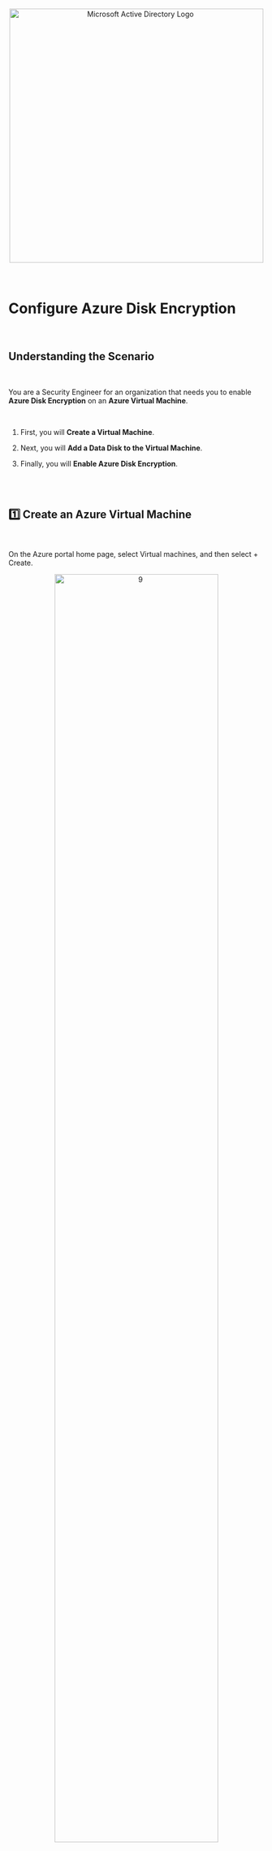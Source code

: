 <br>

<p align="center">
<img width="500" src="https://github.com/franciscovfonseca/Configure-Virtual-Network-Connectivity-by-Using-Peering/assets/172988970/5795419a-3012-4a57-b4b0-155c2dd93fc7" alt="Microsoft Active Directory Logo"/>
<br>
<br>
<br>



<h1> Configure Azure Disk Encryption</h1>
<br>

<h2>Understanding the Scenario</h2>

<br>

You are a Security Engineer for an organization that needs you to enable **Azure Disk Encryption** on an **Azure Virtual Machine**.

<br>

1. First, you will **Create a Virtual Machine**.

2. Next, you will **Add a Data Disk to the Virtual Machine**.

4. Finally, you will **Enable Azure Disk Encryption**.

<br>
<br>

<h2>1️⃣ Create an Azure Virtual Machine</h2>
<br>

On the Azure portal home page, select Virtual machines, and then select + Create.
<p align="center">
<img src="https://github.com/franciscovfonseca/Configure-Virtual-Network-Connectivity-by-Using-Peering/assets/172988970/5b9a2405-7215-4592-95f3-363c871949ef" height="80%" width="80%" alt="9"/><br />
<br>

Select Azure virtual machine.
<p align="center">
<img src="https://github.com/franciscovfonseca/Configure-Virtual-Network-Connectivity-by-Using-Peering/assets/172988970/5b9a2405-7215-4592-95f3-363c871949ef" height="80%" width="80%" alt="9"/><br />
<br>

On the Create a virtual machine blade, on the Basics page, in Resource group, select corp-datalod42311660.
<p align="center">
<img src="https://github.com/franciscovfonseca/Configure-Virtual-Network-Connectivity-by-Using-Peering/assets/172988970/5b9a2405-7215-4592-95f3-363c871949ef" height="80%" width="80%" alt="9"/><br />
<br>

In Virtual machine name, enter webVM1, and then in Image, select Windows Server 2019 Datacenter - x64 Gen2.
<p align="center">
<img src="https://github.com/franciscovfonseca/Configure-Virtual-Network-Connectivity-by-Using-Peering/assets/172988970/5b9a2405-7215-4592-95f3-363c871949ef" height="80%" width="80%" alt="9"/><br />
<br>

In Size, select See all sizes.
<p align="center">
<img src="https://github.com/franciscovfonseca/Configure-Virtual-Network-Connectivity-by-Using-Peering/assets/172988970/5b9a2405-7215-4592-95f3-363c871949ef" height="80%" width="80%" alt="9"/><br />
<br>

On the Select a VM size page, in VM Size, select B2ms, and then select Select.
<p align="center">
<img src="https://github.com/franciscovfonseca/Configure-Virtual-Network-Connectivity-by-Using-Peering/assets/172988970/5b9a2405-7215-4592-95f3-363c871949ef" height="80%" width="80%" alt="9"/><br />
<br>

On the Basics page, in Username, enter AzureAdmin, and then in Password and Confirm password, enter Az!42311660!.
<p align="center">
<img src="https://github.com/franciscovfonseca/Configure-Virtual-Network-Connectivity-by-Using-Peering/assets/172988970/5b9a2405-7215-4592-95f3-363c871949ef" height="80%" width="80%" alt="9"/><br />
<br>

In Public inbound ports, ensure that Allow selected ports is selected, and then in Select inbound ports, ensure that RDP (3389) is selected.
<p align="center">
<img src="https://github.com/franciscovfonseca/Configure-Virtual-Network-Connectivity-by-Using-Peering/assets/172988970/5b9a2405-7215-4592-95f3-363c871949ef" height="80%" width="80%" alt="9"/><br />
<br>

On the Disks page, in OS disk type, select Standard HDD.
<p align="center">
<img src="https://github.com/franciscovfonseca/Configure-Virtual-Network-Connectivity-by-Using-Peering/assets/172988970/5b9a2405-7215-4592-95f3-363c871949ef" height="80%" width="80%" alt="9"/><br />
<br>

On the Monitoring page, in Boot diagnostics, select Disable.
<p align="center">
<img src="https://github.com/franciscovfonseca/Configure-Virtual-Network-Connectivity-by-Using-Peering/assets/172988970/5b9a2405-7215-4592-95f3-363c871949ef" height="80%" width="80%" alt="9"/><br />
<br>

Select Review + create, review the virtual machine specifications, and then select Create to deploy the virtual machine.
<p align="center">
<img src="https://github.com/franciscovfonseca/Configure-Virtual-Network-Connectivity-by-Using-Peering/assets/172988970/5b9a2405-7215-4592-95f3-363c871949ef" height="80%" width="80%" alt="9"/><br />
<br>

<br>

<h2></h2>
<br>

On the Azure portal home page, select Virtual machines, and then select webVM1.
<p align="center">
<img src="https://github.com/franciscovfonseca/Configure-Virtual-Network-Connectivity-by-Using-Peering/assets/172988970/5b9a2405-7215-4592-95f3-363c871949ef" height="80%" width="80%" alt="9"/><br />
<br>

On the webVM1 resource menu, in Settings, select Disks.
<p align="center">
<img src="https://github.com/franciscovfonseca/Configure-Virtual-Network-Connectivity-by-Using-Peering/assets/172988970/5b9a2405-7215-4592-95f3-363c871949ef" height="80%" width="80%" alt="9"/><br />
<br>

On the Disks page, in OS disk, verify that there is one disk, and then in the Encryption column, verify that the value is set to SSE with PMK.
<p align="center">
<img src="https://github.com/franciscovfonseca/Configure-Virtual-Network-Connectivity-by-Using-Peering/assets/172988970/5b9a2405-7215-4592-95f3-363c871949ef" height="80%" width="80%" alt="9"/><br />
<br>

In Data disk, verify that there are no data disks.The current disk specifications in the Azure portal
<p align="center">
<img src="https://github.com/franciscovfonseca/Configure-Virtual-Network-Connectivity-by-Using-Peering/assets/172988970/5b9a2405-7215-4592-95f3-363c871949ef" height="80%" width="80%" alt="9"/><br />
<br>


  <details close> 
  
**<summary> 💡 Note</summary>**

 - Server-side encryption (SSE) of Azure Disk Storage is enabled by default and encrypts disks at the storage server level by using a platform-managed key (PMK).

 - The encryption key is managed automatically by the platform, in this case Azure, including protection and regular rotation.
 
 - You can use server-side encryption with a customer-managed key (SSE with CMK) to manage the encryption key manually for compliance reasons.
 
 - You can combine SSE with Azure Disk Encryption (ADE), which additionally encrypts the disk at the OS level by using technologies such as BitLocker (Windows) or DM-Crypt (Linux), for what is called double encryption at rest high security requirements 

  </details>

<br>

<br>

On the Azure portal home page, select **Create a resource** to display the Azure Marketplace.
<p align="center">
<img src="https://github.com/franciscovfonseca/Configure-Virtual-Network-Connectivity-by-Using-Peering/assets/172988970/5b9a2405-7215-4592-95f3-363c871949ef" height="80%" width="80%" alt="9"/><br />
<br>

In Search the Marketplace, search for and select ***Virtual Network***, and then select **Create**.
<p align="center">
<img src="https://github.com/franciscovfonseca/Configure-Virtual-Network-Connectivity-by-Using-Peering/assets/172988970/d5bede9d-9732-4c85-8d17-af609b9726fa" height="80%" width="80%" alt="9"/><br />
<br>
  
<p align="center">
<img src="https://github.com/franciscovfonseca/Configure-Virtual-Network-Connectivity-by-Using-Peering/assets/172988970/ca90a091-571d-49f1-beed-ddd25755c5c9" height="80%" width="80%" alt="9"/><br />
<br>

On the Create virtual network blade, on the Basics page, in Resource group, select **corp-datalod42226775**, in Virtual network name, enter ***🆃 webVNET***, and then select **Next**.
<p align="center">
<img src="https://github.com/franciscovfonseca/Configure-Virtual-Network-Connectivity-by-Using-Peering/assets/172988970/e1696f0a-06fd-4ae4-ae95-3f6c8bfd0507" height="50%" width="50%" alt="9"/><br />
<br>

On the Security page, select **Next**.

On the IP addresses page, in IPv4 address space, select **Delete address space**, and then select **Add IPv4 address space**.
<p align="center">
<img src="https://github.com/franciscovfonseca/Configure-Virtual-Network-Connectivity-by-Using-Peering/assets/172988970/c0524a5f-97cb-478a-bad8-b6fc9236fe7f" height="50%" width="50%" alt="9"/><br />
<br>

For IP address, enter ***🆃 10.10.0.0***, and confirm the subnet mask is **/16**.

Select **Add a subnet** to open the Add subnet blade.
<p align="center">
<img src="https://github.com/franciscovfonseca/Configure-Virtual-Network-Connectivity-by-Using-Peering/assets/172988970/aa430c55-3c00-4b97-b21a-aa572a0f2373" height="50%" width="50%" alt="9"/><br />
<br>

On the Add subnet blade, in Subnet name, enter ***🆃 web***, in Starting address, enter ***🆃 10.10.0.0***.

In Subnet size, select **/25**, and then select **Add**.
<p align="center">
<img src="https://github.com/franciscovfonseca/Configure-Virtual-Network-Connectivity-by-Using-Peering/assets/172988970/9b7da0cd-748d-4bb3-a77b-c12abd46eb7a" height="50%" width="50%" alt="9"/><br />
<br>

On the Create virtual network blade, select **Review + create**, and then select **Create** to create the virtual network.
<p align="center">
<img src="https://github.com/franciscovfonseca/Configure-Virtual-Network-Connectivity-by-Using-Peering/assets/172988970/f75b053a-1f8a-4b33-b502-73fa7feba6b3" height="50%" width="50%" alt="9"/><br />
<br>

✅ You will use this **Virtual Network** for the **Web Tier**.

<br>
<br>

<h2>2️⃣ Create a Virtual Network by using Azure Cloud Shell</h2>
<br>
 
In the Azure Portal, in the global controls, select the **Cloud Shell** icon.
<p align="center">
<img src="https://github.com/franciscovfonseca/Configure-Virtual-Network-Connectivity-by-Using-Peering/assets/172988970/83d5df37-6cdb-4da2-8fa9-99a4fdb61607" height="80%" width="80%" alt="9"/><br />
<br>

In the Welcome to Azure Cloud Shell dialog box, select **Bash**.
<p align="center">
<img src="https://github.com/franciscovfonseca/Configure-Virtual-Network-Connectivity-by-Using-Peering/assets/172988970/56b65cb6-9732-45a0-abbe-ab0bdd5557d0" height="80%" width="80%" alt="9"/><br />
<br>

In the Getting started window, select **Mount storage account**, in Storage account subscription, select the existing **Challenge Labs** option, and then select **Apply**.
<p align="center">
<img src="https://github.com/franciscovfonseca/Configure-Virtual-Network-Connectivity-by-Using-Peering/assets/172988970/598c5ba9-9345-4c4a-9c3f-602c8ed9c580" height="80%" width="80%" alt="9"/><br />
<br>

In the Mount storage account window, select **I want to create a storage account**, and then select **Next**.
<p align="center">
<img src="https://github.com/franciscovfonseca/Configure-Virtual-Network-Connectivity-by-Using-Peering/assets/172988970/03d7e688-f940-451a-873f-c601cb059b02" height="80%" width="80%" alt="9"/><br />
<br>

In the Create storage account window, in Resource group, select **corp-datalod42226775**.

In Region, select **(US) East US**.

In Storage account name, enter ***🆃 cs42226775***.

In File share, enter ***🆃 cloudshell***, and then select **Create**.
<p align="center">
<img src="https://github.com/franciscovfonseca/Configure-Virtual-Network-Connectivity-by-Using-Peering/assets/172988970/81b26701-7e3a-4e31-96d1-ac2481276ecc" height="80%" width="80%" alt="9"/><br />
<br>

The Cloud Shell should take approximately 1–2 minutes to initialize.


✅ You will use this **Virtual Network** for the **Application Tier**.

<br>
<h2></h2>
<br>

In Azure Cloud Shell, run the following command to create a virtual network and subnet:

```commandline
az network vnet create --name appVNET --resource-group corp-datalod42226775 --address-prefix 10.20.0.0/16 --subnet-name app --subnet-prefix 10.20.0.0/25
```
<br>

⚠️ Cloud Shell does not support the keyboard shortcut Ctrl+V for paste.

- Instead, select the command prompt, and then use **Ctrl+Shift+V** to paste.

<p align="center">
<img src="https://github.com/franciscovfonseca/Configure-Virtual-Network-Connectivity-by-Using-Peering/assets/172988970/1633eed3-851a-4949-9c7e-f920217d3425" height="80%" width="80%" alt="9"/><br />
<br>

<p align="center">
<img src="https://github.com/franciscovfonseca/Configure-Virtual-Network-Connectivity-by-Using-Peering/assets/172988970/eb66d335-b144-46bb-8adc-59ff15426181" height="80%" width="80%" alt="9"/><br />
<br>
<h2></h2>
<br>

Run the following command to verify the presence of a virtual network and subnet:

```commandline
az network vnet show --name appVNET --resource-group corp-datalod42226775
```
<br>
<p align="center">
<img src="https://github.com/franciscovfonseca/Configure-Virtual-Network-Connectivity-by-Using-Peering/assets/172988970/ce8116a3-778c-4113-abae-66448f272a19" height="80%" width="80%" alt="9"/><br />
<br>

The following screenshot shows the virtual network name and subnet name property values in the command output:
<p align="center">
<img src="https://github.com/franciscovfonseca/Configure-Virtual-Network-Connectivity-by-Using-Peering/assets/172988970/dd402600-f67e-4a8b-8f94-c5d917f0d207" height="80%" width="80%" alt="9"/><br />
<br>

Close the **Cloud Shell** window.

<br>
<br>

<h2>3️⃣ Configure Peering Connections between the Virtual Networks</h2>
<br>
 
On the Azure portal home page, in the Search bar, search for and select webVNET to display the ***webVNET*** virtual network page.
<p align="center">
<img src="https://github.com/franciscovfonseca/Configure-Virtual-Network-Connectivity-by-Using-Peering/assets/172988970/516d697e-5e68-4355-bc73-59c724b948ca" height="80%" width="80%" alt="9"/><br />
<br>

On the webVNET resource menu, in Settings, select **Peerings**.
<p align="center">
<img src="https://github.com/franciscovfonseca/Configure-Virtual-Network-Connectivity-by-Using-Peering/assets/172988970/d963ab25-143b-4ed2-973b-dab7bfe2c1ac" height="50%" width="50%" alt="9"/><br />
<br>

Then on the command bar, select **Add** to add a peering connection between the virtual networks.
<p align="center">
<img src="https://github.com/franciscovfonseca/Configure-Virtual-Network-Connectivity-by-Using-Peering/assets/172988970/d3d74ed6-9eec-47ff-a1f3-98ed6d7043f9" height="50%" width="50%" alt="9"/><br />
<br>

On the Add peering page, in This virtual network, in Peering link name, enter ***🆃 webVNET-to-appVNET***.

In Remote virtual network, in Peering link name, enter ***🆃 appVNET-to-webVNET***, and then in Virtual network, select **appVNET**.

Select **Add**, and then wait for the peering connection to be created.
<p align="center">
<img src="https://github.com/franciscovfonseca/Configure-Virtual-Network-Connectivity-by-Using-Peering/assets/172988970/fc27650f-9247-49a3-ac51-64ef679bb683" height="50%" width="50%" alt="9"/><br />

<br>
<h2></h2>
<br>

<h3>➡️ Verify that the webVNET-to-appVNET peering connection status is Connected</h3>
<br>

On the webVNET resource menu, in Settings, select **Peerings**.

On the Peerings page, in webVNET-to-appVNET, verify that the Peering status is **Connected** ✅

<p align="center">
<img src="https://github.com/franciscovfonseca/Configure-Virtual-Network-Connectivity-by-Using-Peering/assets/172988970/cf3a2150-bd07-4114-b14e-73d709c1f447" height="80%" width="80%" alt="9"/><br />

 <br>
<h2></h2>
<br>

<h3>➡️ Verify that the appVNET-to-webVNET peering connection status is Connected</h3>
<br>

On the webVNET - Peerings page, in webVNET-to-appVNET, in Peer, select **appVNET** to display the appVNET virtual network page.

<p align="center">
<img src="https://github.com/franciscovfonseca/Configure-Virtual-Network-Connectivity-by-Using-Peering/assets/172988970/1342638a-bf12-444a-bf09-7895103fb32e" height="80%" width="80%" alt="9"/><br />
<br>

On the appVNET resource menu, in Settings, select **Peerings**.

<p align="center">
<img src="https://github.com/franciscovfonseca/Configure-Virtual-Network-Connectivity-by-Using-Peering/assets/172988970/acf4fa7d-33c0-4f57-a5f1-3217d117028b" height="50%" width="50%" alt="9"/><br />
<br>

On the Peerings page, in appVNET-to-webVNET, verify that the Peering status is **Connected** ✅

<p align="center">
<img src="https://github.com/franciscovfonseca/Configure-Virtual-Network-Connectivity-by-Using-Peering/assets/172988970/60a8e0eb-b7ff-4b1d-a27a-bdd503f3d5a9" height="80%" width="80%" alt="9"/><br />
<br>

If the peering connection does not appear on the Peerings page, on the command bar, select **Refresh**.

<br>
<br>

<h2>Summary</h2>

Congratulations, you have completed the **Configure Virtual Network Connectivity by using Peering** Lab.

You have accomplished the following:

- Created a **Virtual Network for a Web Server Tier** by using the **Azure Portal**.

- Created a **Virtual Network for an Application Server Tier** by using **Azure CLI commands in Azure Cloud Shell**.

- Configured **Peering Connections** between the **Virtual Networks**.

<br>
<br>
<br>
<br>
